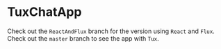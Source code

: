 # TuxChatApp

Check out the `ReactAndFlux` branch for the version using `React` and `Flux`. Check out the `master` branch to see the app with `Tux`.
